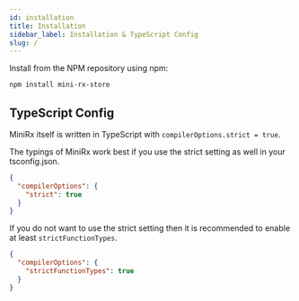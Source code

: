 ```yaml
---
id: installation
title: Installation
sidebar_label: Installation & TypeScript Config
slug: /
---
```


Install from the NPM repository using npm:

```bash
npm install mini-rx-store
```

## TypeScript Config

MiniRx itself is written in TypeScript with `compilerOptions.strict = true`.

The typings of MiniRx work best if you use the strict setting as well in your tsconfig.json.

```json title="tsconfig.json"
{
  "compilerOptions": {
    "strict": true
  }
}
```

If you do not want to use the strict setting then it is recommended to enable at least `strictFunctionTypes`.

```json title="tsconfig.json"
{
  "compilerOptions": {
    "strictFunctionTypes": true
  }
}
```
